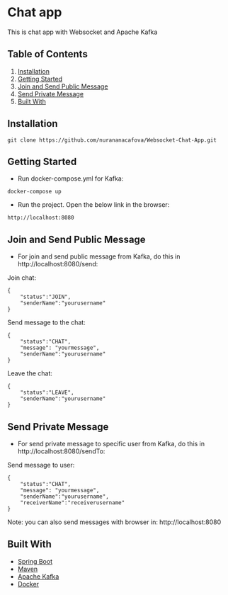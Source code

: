 # Chat app

This is chat app with Websocket and Apache Kafka

## Table of Contents

1. [Installation](#installation)
2. [Getting Started](#getting-started)
3. [Join and Send Public Message](#join-and-send-public-message)
4. [Send Private Message](#send-private-message)
5. [Built With](#built-with)

## Installation

```
git clone https://github.com/nurananacafova/Websocket-Chat-App.git
```

## Getting Started

* Run docker-compose.yml for Kafka:
```
docker-compose up
```

* Run the project. Open the below link in the browser:

```
http://localhost:8080
```
## Join and Send Public Message
* For join and send public message from Kafka, do this in http://localhost:8080/send:

Join chat:
```
{
    "status":"JOIN",
    "senderName":"yourusername"
}
```
Send message to the chat:
```
{
    "status":"CHAT",
    "message": "yourmessage",
    "senderName":"yourusername"
}
```
Leave the chat:
```
{
    "status":"LEAVE",
    "senderName":"yourusername"
}
```
## Send Private Message
* For send private message to specific user from Kafka, do this in http://localhost:8080/sendTo:

Send message to user:
```
{
    "status":"CHAT",
    "message": "yourmessage",
    "senderName":"yourusername",
    "receiverName":"receiverusername"
}
```

Note: you can also send messages with browser in: http://localhost:8080

## Built With

- [Spring Boot](https://spring.io/projects/spring-boot)
- [Maven](https://maven.apache.org/)
- [Apache Kafka](https://kafka.apache.org/)
- [Docker](https://www.docker.com/#build)